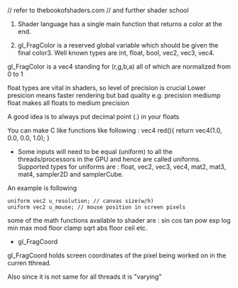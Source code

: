 // refer to thebookofshaders.com
// and further shader school
1. Shader language has a single main function that returns a color
at the end.

2. gl_FragColor is a reserved global variable which should be given 
the final color3. 
Well known types are int, float, bool, vec2, vec3, vec4.

gl_FragColor is a vec4 standing for (r,g,b,a) all of which 
are normalized from 0 to 1

float types are vital in shaders, so level of precision is crucial
Lower presicion means faster rendering but bad quality
e.g. precision mediump float makes all floats to medium precision

A good idea is to always put decimal point (.) in your floats

 You can make C like functions like following :
 vec4 red(){
 	return vec4(1.0, 0.0, 0.0, 1.0);
 }


* Some inputs will need to be equal (uniform) to all the threads/processors in the GPU and hence are called uniforms.
Supported types for uniforms are :
float, vec2, vec3, vec4, mat2, mat3, mat4, sampler2D and samplerCube.

An example is following
```
uniform vec2 u_resolution; // canvas size(w/h)
uniform vec2 u_mouse; // mouse position in screen pixels
```

some of the math functions available to shader are :
sin cos tan pow exp log min max mod floor clamp sqrt abs floor ceil
etc.

* gl_FragCoord

gl_FragCoord holds screen coordinates of the pixel being worked on 
in the curren tthread.

Also since it is not same for all threads it is "varying"




